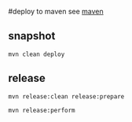 #deploy to maven
see [maven](https://central.sonatype.org/pages/ossrh-guide.html)
## snapshot

```
mvn clean deploy
```

## release
```
mvn release:clean release:prepare

mvn release:perform
```


